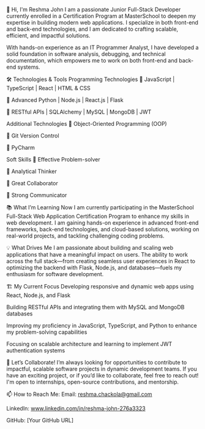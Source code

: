 👋 Hi, I'm Reshma John
I am a passionate Junior Full-Stack Developer currently enrolled in a Certification Program at MasterSchool to deepen my expertise in building modern web applications. I specialize in both front-end and back-end technologies, and I am dedicated to crafting scalable, efficient, and impactful solutions.

With hands-on experience as an IT Programmer Analyst, I have developed a solid foundation in software analysis, debugging, and technical documentation, which empowers me to work on both front-end and back-end systems.

🛠 Technologies & Tools
Programming Technologies
🔹 JavaScript | TypeScript | React | HTML & CSS

🔹 Advanced Python | Node.js | React.js | Flask

🔹 RESTful APIs | SQLAlchemy | MySQL | MongoDB | JWT

Additional Technologies
🔹 Object-Oriented Programming (OOP)

🔹 Git Version Control

🔹 PyCharm

Soft Skills
🔹 Effective Problem-solver

🔹 Analytical Thinker

🔹 Great Collaborator

🔹 Strong Communicator

📚 What I’m Learning Now
I am currently participating in the MasterSchool Full-Stack Web Application Certification Program to enhance my skills in web development. I am gaining hands-on experience in advanced front-end frameworks, back-end technologies, and cloud-based solutions, working on real-world projects, and tackling challenging coding problems.

💡 What Drives Me
I am passionate about building and scaling web applications that have a meaningful impact on users. The ability to work across the full stack—from creating seamless user experiences in React to optimizing the backend with Flask, Node.js, and databases—fuels my enthusiasm for software development.

🏗 My Current Focus
Developing responsive and dynamic web apps using React, Node.js, and Flask

Building RESTful APIs and integrating them with MySQL and MongoDB databases

Improving my proficiency in JavaScript, TypeScript, and Python to enhance my problem-solving capabilities

Focusing on scalable architecture and learning to implement JWT authentication systems

🚀 Let’s Collaborate!
I’m always looking for opportunities to contribute to impactful, scalable software projects in dynamic development teams. If you have an exciting project, or if you’d like to collaborate, feel free to reach out! I'm open to internships, open-source contributions, and mentorship.

📫 How to Reach Me:
Email: reshma.chackola@gmail.com

LinkedIn: www.linkedin.com/in/reshma-john-276a3323

GitHub: [Your GitHub URL]
